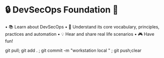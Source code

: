 # 🔒 DevSecOps Foundation 🚀

• 📚 Learn about DevSecOps
• 🎯 Understand its core vocabulary, principles, practices and automation
• 💡 Hear and share real life scenarios 
• 🎮 Have fun!


git pull; git add . ; git commit -m "workstation local " ; git push;clear
